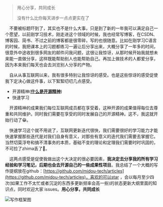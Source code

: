 >用心分享，共同成长
>
>没有什么比你每天进步一点点更实在了



&emsp;不要被标题吓到了，其实也不是什么大事，只是到了新的一年我可以满足自己一个愿望，以前刚学习技术，刚走进这个领域的时候，我也经常写博客，在CSDN、博客园、简书、不过之前的博客都是很零碎，写的也很随意。比如在刚学习C语言的时候，我把课本上的习题都练习一遍让后分享出来，大概分享了一年多的时间，很意外中途收到很多网友的邮件问我问题，这很让我惊讶，从那时候开始我就想未来能一直做分享，这样既能帮助别人也能帮助自己。再加上做技术的人都爱分享，因为本来我们每天也会去浏览别人分享的产物。

&emsp;自从从事互联网以来，我有很多特别让我惊讶的感受。也是这些惊讶的感受促使我下定决心做这件事，以下絮絮叨叨几点感受。

- 开源精神([**什么是开源精神**](https://github.com/lifesinger/blog/issues/167))
- 快速学习

&emsp;开源精神的成果我们每位互联网成员都在享受着，这种开源的成果值得每位去尊重和共同维护。同时我们需要在享受的同时发展自己的开源精神。这不，我这就开始行动了😁。

&emsp;快速学习这个就不用说了，互联网更新迭代很快，我们需要很好的学习能力才能快速掌握那些迭代是对我们自身有意义，对那些有意义的迭代我们需要去掌握它。当然切莫浮夸和搞不清事务的本质，基础不变的理论和定理我们需要时时巩固的，不可捡了zhima丢了🍉。

&emsp;这两点感受是促使我做出这个大决定的很必要因素，**我决定去分享我的所有学习经验和学习笔记，后期也会去开源自己的一些成果性项目**。我总结了一个大概的写作提纲放在github：[https://github.com/midou-tech/articles](https://github.com/midou-tech/articles)，喜欢的可以star ，会以每月至少四次(如果工作不太忙或者沉淀的东西多更新频率会高一些)的状态更新大纲里面的知识点，同时欢迎大家 issues。**用心分享，共同成长**

![写作框架图](https://tva1.sinaimg.cn/large/006tNbRwly1ga5xpxz3mpj30ku1ma43k.jpg)




